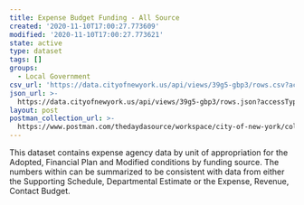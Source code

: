 ```yaml
---
title: Expense Budget Funding - All Source
created: '2020-11-10T17:00:27.773609'
modified: '2020-11-10T17:00:27.773621'
state: active
type: dataset
tags: []
groups:
  - Local Government
csv_url: 'https://data.cityofnewyork.us/api/views/39g5-gbp3/rows.csv?accessType=DOWNLOAD'
json_url: >-
  https://data.cityofnewyork.us/api/views/39g5-gbp3/rows.json?accessType=DOWNLOAD
layout: post
postman_collection_url: >-
  https://www.postman.com/thedaydasource/workspace/city-of-new-york/collection/15909983-08c33386-d4e6-495f-bc70-794b83adc277
---
```

This dataset contains expense agency data by unit of appropriation for the Adopted, Financial Plan and Modified conditions by funding source.  The numbers within can be summarized to be consistent with data from either the Supporting Schedule, Departmental Estimate or the Expense, Revenue, Contact Budget.
